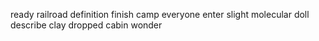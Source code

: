 ready railroad definition finish camp everyone enter slight molecular doll describe clay dropped cabin wonder